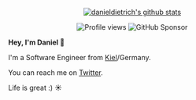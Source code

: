 <div align="center">  

[![danieldietrich's github stats](https://github-readme-stats.vercel.app/api?username=danieldietrich&title_color=fff&icon_color=8B959E&text_color=9f9f9f&bg_color=0E1217)](https://github.com/danieldietrich/danieldietrich)  
    
![Profile views](https://komarev.com/ghpvc/?username=danieldietrich) ![GitHub Sponsor](https://img.shields.io/github/sponsors/danieldietrich?label=Sponsor&logo=GitHub)
    
</div>


**Hey, I'm Daniel 👋**

I'm a Software Engineer from [Kiel](https://www.kiel.de)/Germany.

You can reach me on [Twitter](https://twitter.com/danieldietrich).

Life is great :) ☀️
